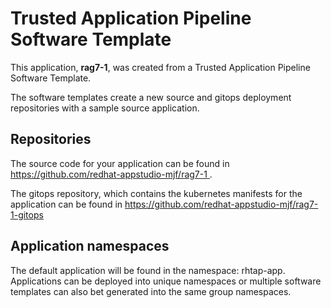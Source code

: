 # Trusted Application Pipeline Software Template

This application, **rag7-1**, was created from a Trusted Application Pipeline Software Template.

The software templates create a new source and gitops deployment repositories with a sample source application. 

## Repositories

The source code for your application can be found in [https://github.com/redhat-appstudio-mjf/rag7-1 ](https://github.com/redhat-appstudio-mjf/rag7-1 ).
 
The gitops repository, which contains the kubernetes manifests for the application can be found in 
[https://github.com/redhat-appstudio-mjf/rag7-1-gitops ](https://github.com/redhat-appstudio-mjf/rag7-1-gitops ) 

## Application namespaces 

The default application will be found in the namespace: rhtap-app. Applications can be deployed into unique namespaces or multiple software templates can also bet generated into the same group namespaces.  